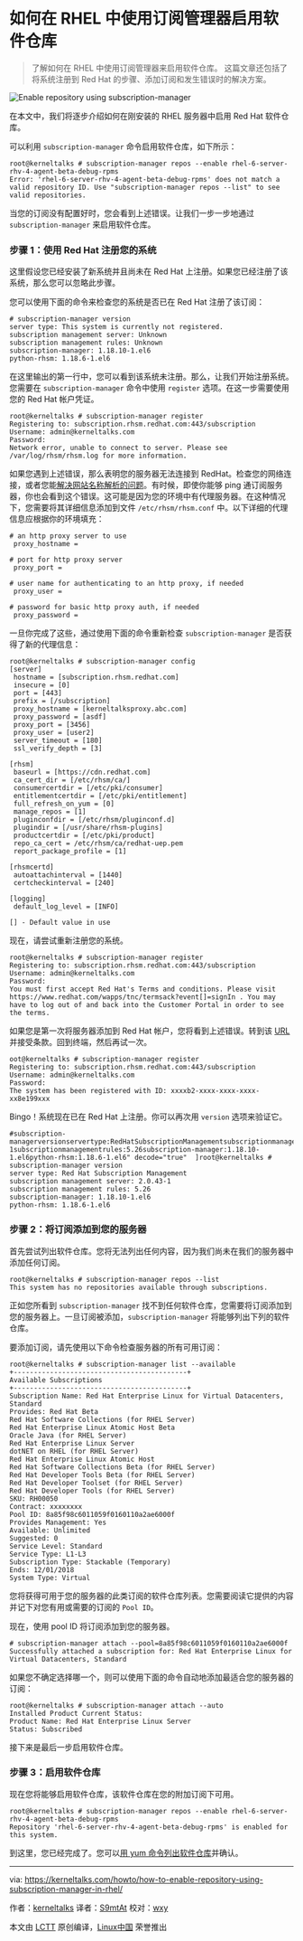 如何在 RHEL 中使用订阅管理器启用软件仓库
======

> 了解如何在 RHEL 中使用订阅管理器来启用软件仓库。 这篇文章还包括了将系统注册到 Red Hat 的步骤、添加订阅和发生错误时的解决方案。

![Enable repository using subscription-manager][1]

在本文中，我们将逐步介绍如何在刚安装的  RHEL 服务器中启用 Red Hat 软件仓库。

可以利用 `subscription-manager` 命令启用软件仓库，如下所示：

```
root@kerneltalks # subscription-manager repos --enable rhel-6-server-rhv-4-agent-beta-debug-rpms
Error: 'rhel-6-server-rhv-4-agent-beta-debug-rpms' does not match a valid repository ID. Use "subscription-manager repos --list" to see valid repositories.
```

当您的订阅没有配置好时，您会看到上述错误。让我们一步一步地通过 `subscription-manager` 来启用软件仓库。

### 步骤 1：使用 Red Hat 注册您的系统

这里假设您已经安装了新系统并且尚未在 Red Hat 上注册。如果您已经注册了该系统，那么您可以忽略此步骤。

您可以使用下面的命令来检查您的系统是否已在 Red Hat 注册了该订阅：

```
# subscription-manager version
server type: This system is currently not registered.
subscription management server: Unknown
subscription management rules: Unknown
subscription-manager: 1.18.10-1.el6
python-rhsm: 1.18.6-1.el6
```

在这里输出的第一行中，您可以看到该系统未注册。那么，让我们开始注册系统。您需要在 `subscription-manager` 命令中使用 `register` 选项。在这一步需要使用您的 Red Hat 帐户凭证。

```
root@kerneltalks # subscription-manager register
Registering to: subscription.rhsm.redhat.com:443/subscription
Username: admin@kerneltalks.com
Password:
Network error, unable to connect to server. Please see /var/log/rhsm/rhsm.log for more information.
```

如果您遇到上述错误，那么表明您的服务器无法连接到 RedHat。检查您的网络连接，或者您能[解决网站名称解析的问题][2]。有时候，即使你能够 ping 通订阅服务器，你也会看到这个错误。这可能是因为您的环境中有代理服务器。在这种情况下，您需要将其详细信息添加到文件 `/etc/rhsm/rhsm.conf` 中。以下详细的代理信息应根据你的环境填充：

```
# an http proxy server to use
 proxy_hostname =
 
# port for http proxy server
 proxy_port =
 
# user name for authenticating to an http proxy, if needed
 proxy_user =
 
# password for basic http proxy auth, if needed
 proxy_password =
```

一旦你完成了这些，通过使用下面的命令重新检查 `subscription-manager` 是否获得了新的代理信息：

```
root@kerneltalks # subscription-manager config
[server]
 hostname = [subscription.rhsm.redhat.com]
 insecure = [0]
 port = [443]
 prefix = [/subscription]
 proxy_hostname = [kerneltalksproxy.abc.com]
 proxy_password = [asdf]
 proxy_port = [3456]
 proxy_user = [user2]
 server_timeout = [180]
 ssl_verify_depth = [3]

[rhsm]
 baseurl = [https://cdn.redhat.com]
 ca_cert_dir = [/etc/rhsm/ca/]
 consumercertdir = [/etc/pki/consumer]
 entitlementcertdir = [/etc/pki/entitlement]
 full_refresh_on_yum = [0]
 manage_repos = [1]
 pluginconfdir = [/etc/rhsm/pluginconf.d]
 plugindir = [/usr/share/rhsm-plugins]
 productcertdir = [/etc/pki/product]
 repo_ca_cert = /etc/rhsm/ca/redhat-uep.pem
 report_package_profile = [1]

[rhsmcertd]
 autoattachinterval = [1440]
 certcheckinterval = [240]

[logging]
 default_log_level = [INFO]

[] - Default value in use
```

现在，请尝试重新注册您的系统。

```
root@kerneltalks # subscription-manager register
Registering to: subscription.rhsm.redhat.com:443/subscription
Username: admin@kerneltalks.com
Password:
You must first accept Red Hat's Terms and conditions. Please visit https://www.redhat.com/wapps/tnc/termsack?event[]=signIn . You may have to log out of and back into the Customer Portal in order to see the terms.
```

如果您是第一次将服务器添加到 Red Hat 帐户，您将看到上述错误。转到该 [URL][3]并接受条款。回到终端，然后再试一次。

```
oot@kerneltalks # subscription-manager register
Registering to: subscription.rhsm.redhat.com:443/subscription
Username: admin@kerneltalks.com
Password:
The system has been registered with ID: xxxxb2-xxxx-xxxx-xxxx-xx8e199xxx
```

Bingo！系统现在已在 Red Hat 上注册。你可以再次用 `version` 选项来验证它。

```
#subscription-managerversionservertype:RedHatSubscriptionManagementsubscriptionmanagementserver:2.0.43-1subscriptionmanagementrules:5.26subscription-manager:1.18.10-1.el6python-rhsm:1.18.6-1.el6" decode="true"  ]root@kerneltalks # subscription-manager version
server type: Red Hat Subscription Management
subscription management server: 2.0.43-1
subscription management rules: 5.26
subscription-manager: 1.18.10-1.el6
python-rhsm: 1.18.6-1.el6
```

### 步骤 2：将订阅添加到您的服务器

首先尝试列出软件仓库。您将无法列出任何内容，因为我们尚未在我们的服务器中添加任何订阅。

```
root@kerneltalks # subscription-manager repos --list
This system has no repositories available through subscriptions.
```

正如您所看到 `subscription-manager` 找不到任何软件仓库，您需要将订阅添加到您的服务器上。一旦订阅被添加，`subscription-manager` 将能够列出下列的软件仓库。

要添加订阅，请先使用以下命令检查服务器的所有可用订阅：

```
root@kerneltalks # subscription-manager list --available
+-------------------------------------------+
Available Subscriptions
+-------------------------------------------+
Subscription Name: Red Hat Enterprise Linux for Virtual Datacenters, Standard
Provides: Red Hat Beta
Red Hat Software Collections (for RHEL Server)
Red Hat Enterprise Linux Atomic Host Beta
Oracle Java (for RHEL Server)
Red Hat Enterprise Linux Server
dotNET on RHEL (for RHEL Server)
Red Hat Enterprise Linux Atomic Host
Red Hat Software Collections Beta (for RHEL Server)
Red Hat Developer Tools Beta (for RHEL Server)
Red Hat Developer Toolset (for RHEL Server)
Red Hat Developer Tools (for RHEL Server)
SKU: RH00050
Contract: xxxxxxxx
Pool ID: 8a85f98c6011059f0160110a2ae6000f
Provides Management: Yes
Available: Unlimited
Suggested: 0
Service Level: Standard
Service Type: L1-L3
Subscription Type: Stackable (Temporary)
Ends: 12/01/2018
System Type: Virtual
```

您将获得可用于您的服务器的此类订阅的软件仓库列表。您需要阅读它提供的内容并记下对您有用或需要的订阅的 `Pool ID`。

现在，使用 pool ID 将订阅添加到您的服务器。

```
# subscription-manager attach --pool=8a85f98c6011059f0160110a2ae6000f
Successfully attached a subscription for: Red Hat Enterprise Linux for Virtual Datacenters, Standard
```

如果您不确定选择哪一个，则可以使用下面的命令自动地添加最适合您的服务器的订阅：

```
root@kerneltalks # subscription-manager attach --auto
Installed Product Current Status:
Product Name: Red Hat Enterprise Linux Server
Status: Subscribed
```

接下来是最后一步启用软件仓库。

### 步骤 3：启用软件仓库

现在您将能够启用软件仓库，该软件仓库在您的附加订阅下可用。

```
root@kerneltalks # subscription-manager repos --enable rhel-6-server-rhv-4-agent-beta-debug-rpms
Repository 'rhel-6-server-rhv-4-agent-beta-debug-rpms' is enabled for this system.
```

到这里，您已经完成了。您可以[用 yum 命令列出软件仓库][4]并确认。

--------------------------------------------------------------------------------

via: https://kerneltalks.com/howto/how-to-enable-repository-using-subscription-manager-in-rhel/

作者：[kerneltalks][a]
译者：[S9mtAt](https://github.com/S9mtAt)
校对：[wxy](https://github.com/wxy)

本文由 [LCTT](https://github.com/LCTT/TranslateProject) 原创编译，[Linux中国](https://linux.cn/) 荣誉推出

[a]:https://kerneltalks.com
[1]:https://a2.kerneltalks.com/wp-content/uploads/2018/02/enable-repository-in-rhel.png
[2]:https://kerneltalks.com/howto/how-to-configure-nameserver-in-linux/
[3]:https://www.redhat.com/wapps/tnc/termsack?event%5B%5D=signIn
[4]:https://kerneltalks.com/howto/how-to-list-yum-repositories-in-rhel-centos/
